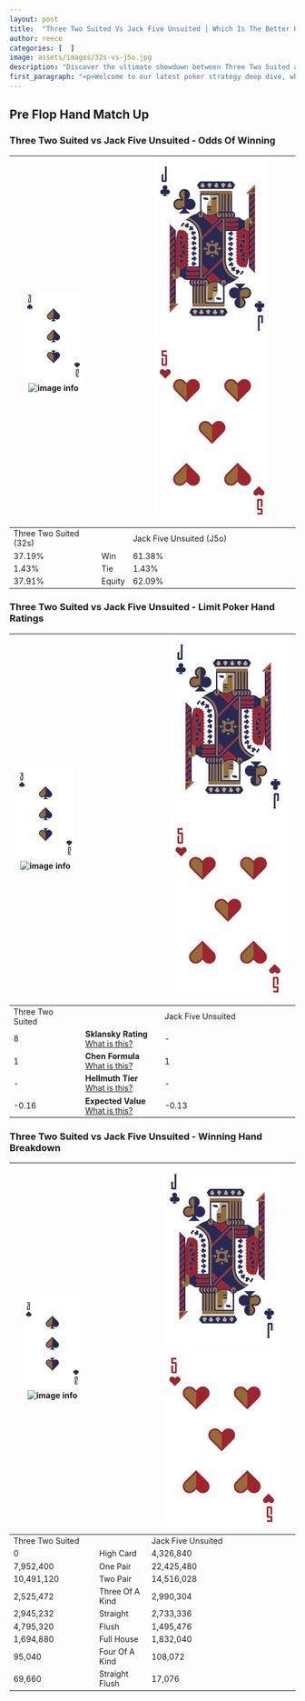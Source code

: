 ```yaml
---
layout: post
title:  "Three Two Suited Vs Jack Five Unsuited | Which Is The Better Hand In Poker? A Complete Guide"
author: reece
categories: [  ]
image: assets/images/32s-vs-j5o.jpg
description: "Discover the ultimate showdown between Three Two Suited and Jack Five Unsuited in poker! Uncover the odds, strategies, and scenarios where one hand triumphs over the other. Get ready to up your poker game with this thrilling analysis."
first_paragraph: "<p>Welcome to our latest poker strategy deep dive, where we're pitting two distinct hands against each other in a high-stakes showdown: Three Two Suited vs Jack Five Unsuited.</p><p>In the dynamic world of poker, every decision counts, and knowing which hand holds the upper hand is key to your success at the table.</p><p>In this article, we'll dissect these two hands, explore the scenarios where one dominates the other, and equip you with the knowledge to make strategic choices that can tip the odds in your favor.</p><p>Get ready to unravel the intriguing dynamics of these poker hands and elevate your game to new heights.</p>"
---
```




[comment]: # (sp0)

## Pre Flop Hand Match Up

<div class="table hand-ratings" markdown="1"> 



### Three Two Suited vs Jack Five Unsuited - Odds Of Winning


    
| ![image info](assets/images/hand1/3.png) ![image info](assets/images/hand1/2s.png) |  | ![image info](assets/images/hand2/J.png) ![image info](assets/images/hand2/5o.png) |
| -------- | -------- | -------- |
| Three Two Suited (32s) |  | Jack Five Unsuited (J5o) |
| 37.19% | Win | 61.38% |
| 1.43% | Tie | 1.43% |
| 37.91% | Equity | 62.09% |




[comment]: # (sp1)



### Three Two Suited vs Jack Five Unsuited - Limit Poker Hand Ratings


    
| ![image info](assets/images/hand1/3.png) ![image info](assets/images/hand1/2s.png) |  | ![image info](assets/images/hand2/J.png) ![image info](assets/images/hand2/5o.png) |
| -------- | -------- | -------- |
| Three Two Suited |  | Jack Five Unsuited |
| 8 | **Sklansky Rating** [What is this?](/sklansky-rating-explained) | - |
| 1 | **Chen Formula** [What is this?](/chen-formula-explained) | 1 |
| - | **Hellmuth Tier** [What is this?](/Hellmuth-tier-explained) | - |
| -0.16 | **Expected Value** [What is this?](/expected-value-explained) | -0.13 |




[comment]: # (sp2)



### Three Two Suited vs Jack Five Unsuited - Winning Hand Breakdown


    
| ![image info](assets/images/hand1/3.png) ![image info](assets/images/hand1/2s.png) |  | ![image info](assets/images/hand2/J.png) ![image info](assets/images/hand2/5o.png) |
| -------- | -------- | -------- |
| Three Two Suited |  | Jack Five Unsuited |
| 0 | High Card | 4,326,840 |
| 7,952,400 | One Pair | 22,425,480 |
| 10,491,120 | Two Pair | 14,516,028 |
| 2,525,472 | Three Of A Kind | 2,990,304 |
| 2,945,232 | Straight | 2,733,336 |
| 4,795,320 | Flush | 1,495,476 |
| 1,694,880 | Full House | 1,832,040 |
| 95,040 | Four Of A Kind | 108,072 |
| 69,660 | Straight Flush | 17,076 |




[comment]: # (sp3)



</div>

[comment]: # (sp4)



[comment]: # (sp5)


